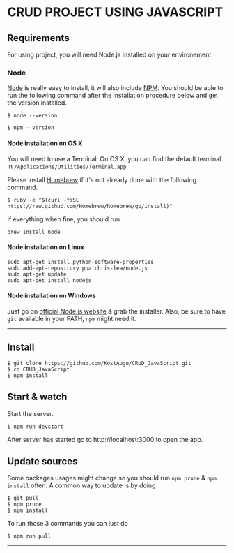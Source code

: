 # CRUD PROJECT USING JAVASCRIPT

## Requirements

For using project, you will need Node.js installed on your environement.

### Node

[Node](http://nodejs.org/) is really easy to install, it will also include [NPM](https://npmjs.org/).
You should be able to run the following command after the installation procedure 
below and get the version installed.

    $ node --version    

    $ npm --version    

#### Node installation on OS X

You will need to use a Terminal. On OS X, you can find the default terminal in
`/Applications/Utilities/Terminal.app`.

Please install [Homebrew](http://brew.sh/) if it's not already done with the following command.

    $ ruby -e "$(curl -fsSL https://raw.github.com/Homebrew/homebrew/go/install)"

If everything when fine, you should run

    brew install node

#### Node installation on Linux

    sudo apt-get install python-software-properties
    sudo add-apt-repository ppa:chris-lea/node.js
    sudo apt-get update
    sudo apt-get install nodejs

#### Node installation on Windows

Just go on [official Node.js website](http://nodejs.org/) & grab the installer.
Also, be sure to have `git` available in your PATH, `npm` might need it.

---

## Install

    $ git clone https://github.com/KostAugu/CRUD_JavaScript.git
    $ cd CRUD_JavaScript
    $ npm install

## Start & watch

Start the server.

    $ npm run devstart

After server has started go to http://localhost:3000 to open the app.

## Update sources

Some packages usages might change so you should run `npm prune` & `npm install` often.
A common way to update is by doing

    $ git pull
    $ npm prune
    $ npm install

To run those 3 commands you can just do

    $ npm run pull


---